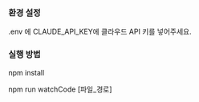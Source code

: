 ### 환경 설정

.env 에 CLAUDE_API_KEY에 클라우드 API 키를 넣어주세요.

### 실행 방법

npm install

npm run watchCode [파일_경로]

